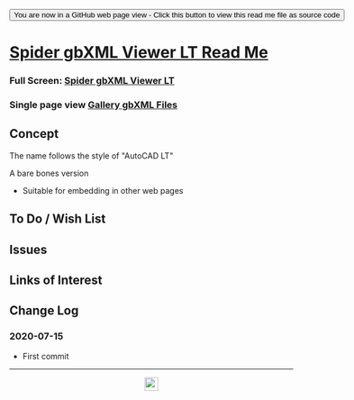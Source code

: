 <span style=display:none; >  <a href="https://ladybug-tools.github.io/spider-2020/spider-gbxml-viewer-lt
spider-gbxml-viewer-lt/" title="View file as a web page.">You are now in a GitHub source code view - click this link to view Read Me file as a web page</a> </span>

<div><input type=button onclick=window.top.location.href="https://github.com/ladybug-tools/spider-2020/blob/master/spider-gbxml-viewer-lt
spider-gbxml-viewer-lt/README.md" value='You are now in a GitHub web page view - Click this button to view this read me file as source code' ></div>


# [Spider gbXML Viewer LT Read Me]( https://www.ladybug.tools/spider-2020/spider-gbxml-viewer-lt/readme.html )

<!--@@@
<iframe src=https://www.ladybug.tools/spider-2020/spider-gbxml-viewer-lt/ class=iframe-resize ></iframe></div>
_Spider gbXML Viewer LT_
@@@-->

### Full Screen: [Spider gbXML Viewer LT]( https://www.ladybug.tools/spider-2020/spider-gbxml-viewer-lt/ )

### Single page view [ Gallery gbXML Files]( https://www.ladybug.tools/spider-2020/spider-gbxml-viewer-lt/gallery-gbxml-files.html )

## Concept

The name follows the style of "AutoCAD LT"

A bare bones version

* Suitable for embedding in other web pages

## To Do / Wish List


## Issues


## Links of Interest


## Change Log


### 2020-07-15

* First commit


***

<center title="hello! Click me to go up to the top" ><a href=javascript:window.scrollTo(0,0); style=text-decoration:none; > <img width=24 src="https://ladybug.tools/artwork/icons_bugs/ico/spider.ico" > </a></center>

